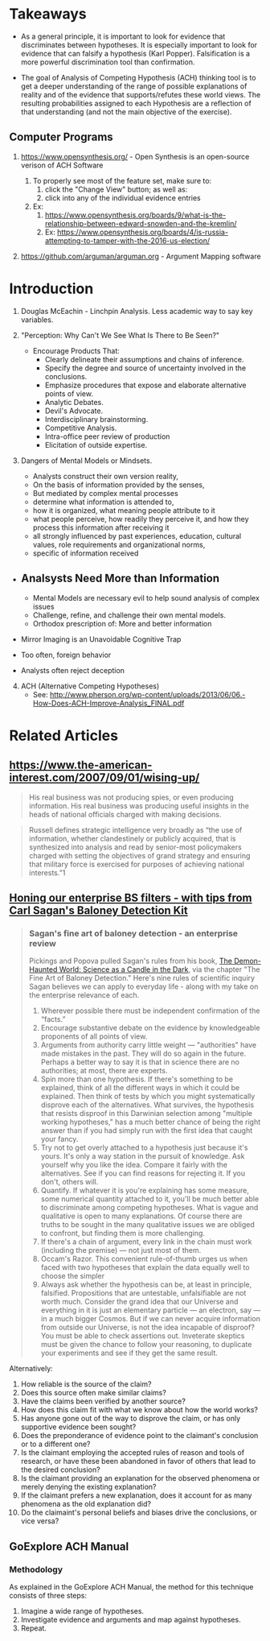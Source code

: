 # Takeaways

- As a general principle, it is important to look for evidence that discriminates between hypotheses. It is especially important to look for evidence that can falsify a hypothesis (Karl Popper). Falsification is a more powerful discrimination tool than confirmation.

- The goal of Analysis of Competing Hypothesis (ACH) thinking tool is to get a deeper understanding of the range of possible explanations of reality and of the evidence that supports/refutes these world views. The resulting probabilities assigned to each Hypothesis are a reflection of that understanding (and not the main objective of the exercise).

## Computer Programs

1. https://www.opensynthesis.org/ - Open Synthesis is an open-source verison of ACH Software
    1. To properly see most of the feature set, make sure to:
        1. click the "Change View" button; as well as:
        2. click into any of the individual evidence entries 
    1. Ex:
        1. https://www.opensynthesis.org/boards/9/what-is-the-relationship-between-edward-snowden-and-the-kremlin/
        2. Ex: https://www.opensynthesis.org/boards/4/is-russia-attempting-to-tamper-with-the-2016-us-election/ 

2. https://github.com/arguman/arguman.org - Argument Mapping software

# Introduction

1. Douglas McEachin - Linchpin Analysis.  Less academic way to say key variables.

2. "Perception: Why Can't We See What Is There to Be Seen?"
   - Encourage Products That:
       - Clearly delineate their assumptions and chains of inference.
       - Specify the degree and source of uncertainty involved in the conclusions.
       - Emphasize procedures that expose and elaborate alternative points of view.
       - Analytic Debates.
       - Devil's Advocate.
       - Interdisciplinary brainstorming.
       - Competitive Analysis.
       - Intra-office peer review of production
       - Elicitation of outside expertise.
      
3. Dangers of Mental Models or Mindsets. 
      
   - Analysts construct their own version reality, 
   - On the basis of information provided by the senses,
   - But mediated by complex mental processes
   - determine what information is attended to,
   - how it is organized, what meaning people attribute to it
   - what people perceive, how readily they perceive it, and how they process this information after receiving it
   - all strongly influenced by past experiences, education, cultural values, role requirements and organizational norms, 
   - specific of information received

  - Analsysts Need More than Information
    -
    - Mental Models are necessary evil to help sound analysis of complex issues  
    - Challenge, refine, and challenge their own mental models.
    - Orthodox prescription of: More and better information

  - Mirror Imaging is an Unavoidable Cognitive Trap

  - Too often, foreign behavior 

  - Analysts often reject deception

4. ACH (Alternative Competing Hypotheses)
   - See: http://www.pherson.org/wp-content/uploads/2013/06/06.-How-Does-ACH-Improve-Analysis_FINAL.pdf



# Related Articles

## https://www.the-american-interest.com/2007/09/01/wising-up/

> His real business was not producing spies, or even producing information.
> His real business was producing useful insights in the heads of national officials charged with making decisions.

> Russell defines strategic intelligence very broadly as “the use of information, whether clandestinely or publicly acquired, 
> that is synthesized into analysis and read by senior-most policymakers charged with setting the objectives of grand strategy 
> and ensuring that military force is exercised for purposes of achieving national interests.”1

## [Honing our enterprise BS filters - with tips from Carl Sagan's Baloney Detection Kit](https://diginomica.com/honing-our-enterprise-bs-filters-tips-carl-sagans-baloney-detection-kit)

> ### Sagan's fine art of baloney detection - an enterprise review
> Pickings and Popova pulled Sagan's rules from his book, [The Demon-Haunted World: Science as a Candle in the Dark](https://www.amazon.com/Demon-Haunted-World-Science-Candle-Dark/dp/0345409469), via the chapter "The Fine Art of Baloney Detection." Here's nine rules of scientific inquiry Sagan believes we can apply to everyday life - along with my take on the enterprise relevance of each.
> 
> 1. Wherever possible there must be independent confirmation of the “facts.”
> 2. Encourage substantive debate on the evidence by knowledgeable proponents of all points of view.
> 3. Arguments from authority carry little weight — "authorities" have made mistakes in the past. They will do so again in the future. Perhaps a better way to say it is that in science there are no authorities; at most, there are experts.
> 4. Spin more than one hypothesis. If there's something to be explained, think of all the different ways in which it could be explained. Then think of tests by which you might systematically disprove each of the alternatives. What survives, the hypothesis that resists disproof in this Darwinian selection among "multiple working hypotheses," has a much better chance of being the right answer than if you had simply run with the first idea that caught your fancy.
> 5. Try not to get overly attached to a hypothesis just because it's yours. It's only a way station in the pursuit of knowledge. Ask yourself why you like the idea. Compare it fairly with the alternatives. See if you can find reasons for rejecting it. If you don't, others will.
> 6. Quantify. If whatever it is you're explaining has some measure, some numerical quantity attached to it, you'll be much better able to discriminate among competing hypotheses. What is vague and qualitative is open to many explanations. Of course there are truths to be sought in the many qualitative issues we are obliged to confront, but finding them is more challenging.
> 7. If there's a chain of argument, every link in the chain must work (including the premise) — not just most of them.
> 8. Occam's Razor. This convenient rule-of-thumb urges us when faced with two hypotheses that explain the data equally well to choose the simpler
> 9. Always ask whether the hypothesis can be, at least in principle, falsified. Propositions that are untestable, unfalsifiable are not worth much. Consider the grand idea that our Universe and everything in it is just an elementary particle — an electron, say — in a much bigger Cosmos. But if we can never acquire information from outside our Universe, is not the idea incapable of disproof? You must be able to check assertions out. Inveterate skeptics must be given the chance to follow your reasoning, to duplicate your experiments and see if they get the same result.

Alternatively:

1. How reliable is the source of the claim?
2. Does this source often make similar claims?
3. Have the claims been verified by another source?
4. How does this claim fit with what we know about how the world works?
5. Has anyone gone out of the way to disprove the claim, or has only supportive evidence been sought?
6. Does the preponderance of evidence point to the claimant's conclusion or to a different one?
7. Is the claimant employing the accepted rules of reason and tools of research, or have these been abandoned in favor of others that lead to the desired conclusion?
8. Is the claimant providing an explanation for the observed phenomena or merely denying the existing explanation?
9. If the claimant prefers a new explanation, does it account for as many phenomena as the old explanation did?
10. Do the claimaint's personal beliefs and biases drive the conclusions, or vice versa?

## GoExplore ACH Manual

### Methodology
As explained in the GoExplore ACH Manual, the method for this technique consists of three steps:

1. Imagine a wide range of hypotheses.
2. Investigate evidence and arguments and map against hypotheses.
3. Repeat.
